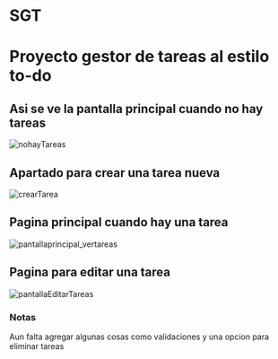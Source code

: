 # SGT
<h1>Proyecto gestor de tareas al estilo to-do</h1>

<h2> Asi se ve la pantalla principal cuando no hay tareas </h2>

![nohayTareas](https://github.com/LoneROKIE/SGT/assets/96219296/6fb72f80-4676-429f-861a-c13d38f3e1f5)

<h2>Apartado para crear una tarea nueva</h2>

![crearTarea](https://github.com/LoneROKIE/SGT/assets/96219296/7809234a-453f-4401-a10b-24f1183e874a)

<h2> Pagina principal cuando hay una tarea</h2>

![pantallaprincipal_vertareas](https://github.com/LoneROKIE/SGT/assets/96219296/54d3ae41-cd57-44e1-ba80-624da0d3b78c)

<h2> Pagina para editar una tarea </h2>

![pantallaEditarTareas](https://github.com/LoneROKIE/SGT/assets/96219296/920616e4-a94f-4a1a-9d33-c40f9fc7b0e1)

<h3> Notas </h3>
<p>Aun falta agregar algunas cosas como validaciones y una opcion para eliminar tareas</p>
